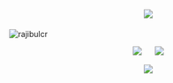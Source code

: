 <!-- Welcome to my GitHub space! -->
<h1 align="center">
    <img src="https://readme-typing-svg.herokuapp.com/?font=Righteous&size=35&center=true&vCenter=true&width=500&height=70&duration=4000&lines=👋+Hello,+World!;I'm+RAJIBUL;" />
</h1>


<div align="center" style="margin-top: 20px;">

<p align="left"> <img src="https://komarev.com/ghpvc/?username=rajibulcr&label=Profile%20views&color=0e75b6&style=flat" alt="rajibulcr" /> </p>

![](https://github-readme-streak-stats.herokuapp.com/?user=rajibulcr&theme=dark&hide_border=false)&nbsp;&nbsp;&nbsp;&nbsp;&nbsp;
![](https://github-readme-stats.vercel.app/api/top-langs/?username=rajibulcr&theme=dark&hide_border=false&include_all_commits=false&count_private=false&layout=compact)

</div>

<div align="center">
    <img src="https://skillicons.dev/icons?i=java,androidstudio,firebase,c,cpp,python,html,css,javascript,arduino,linux,git,figma" />
</div>
